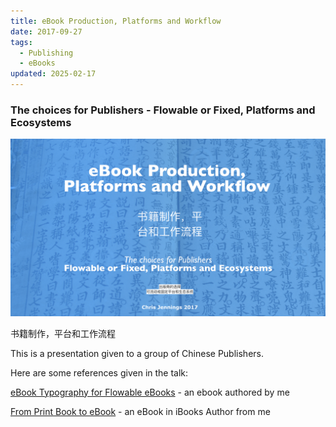 ```yaml
---
title: eBook Production, Platforms and Workflow
date: 2017-09-27
tags:
  - Publishing
  - eBooks
updated: 2025-02-17
---
```


### The choices for Publishers - Flowable or Fixed, Platforms and Ecosystems

[![The first slide > click to see the presentation as a PDF](../media/presentation_images/creatingeBooksPubTechCN_17.001.jpeg)](../media/keynotes/creatingeBooksPubTechCN_17.pdf)

书籍制作，平台和工作流程

This is a presentation given to a group of Chinese Publishers.

Here are some references given in the talk:

[eBook Typography for Flowable eBooks](../eBooks/eBook%20Typography%20for%20Flowable%20eBooks.md) - an ebook authored by me

[From Print Book to eBook](../eBooks/From%20Print%20Book%20to%20eBook.md) - an eBook in iBooks Author from me
